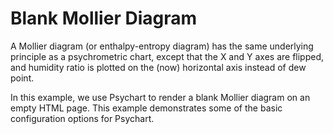 # Blank Mollier Diagram

A Mollier diagram (or enthalpy-entropy diagram) has the same underlying principle as a psychrometric chart, except that the X and Y axes are flipped, and humidity ratio is plotted on the (now) horizontal axis instead of dew point.

In this example, we use Psychart to render a blank Mollier diagram on an empty HTML page. This example demonstrates some of the basic configuration options for Psychart.